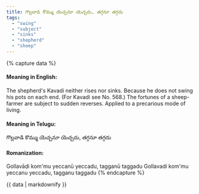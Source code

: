 ```yaml
---
title: గొల్లవాడి కొమ్ము యెచ్చనూ యెచ్చదు, తగ్గనూ తగ్గదు
tags:
  - "swing"
  - "subject"
  - "sinks"
  - "shepherd"
  - "sheep"
---
```


{% capture data %}
#### Meaning in English:
The shepherd's Kavadi neither rises nor sinks.
Because he does not swing his pots on each end.
(For Kavadi see No. 568.)
The fortunes of a sheep-farmer are subject to sudden reverses.
Applied to a precarious mode of living.

#### Meaning in Telugu:
గొల్లవాడి కొమ్ము యెచ్చనూ యెచ్చదు, తగ్గనూ తగ్గదు

#### Romanization:
Gollavāḍi kom'mu yeccanū yeccadu, tagganū taggadu
Gollavadi kom'mu yeccanu yeccadu, tagganu taggadu
{% endcapture %}

{{ data | markdownify }}

